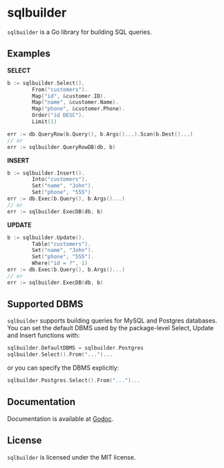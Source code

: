 sqlbuilder
==========

`sqlbuilder` is a Go library for building SQL queries.

Examples
--------

**SELECT**

```go
b := sqlbuilder.Select().
        From("customers").
        Map("id", &customer.ID).
        Map("name", &customer.Name).
        Map("phone", &customer.Phone).
        Order("id DESC").
        Limit(1)

err := db.QueryRow(b.Query(), b.Args()...).Scan(b.Dest()...)
// or
err := sqlbuilder.QueryRowDB(db, b)
```

**INSERT**

```go
b := sqlbuilder.Insert().
        Into("customers").
        Set("name", "John").
        Set("phone", "555")
err := db.Exec(b.Query(), b.Args()...)
// or
err := sqlbuilder.ExecDB(db, b)
```

**UPDATE**

```go
b := sqlbuilder.Update().
        Table("customers").
        Set("name", "John").
        Set("phone", "555").
        Where("id = ?", 1)
err := db.Exec(b.Query(), b.Args()...)
// or
err := sqlbuilder.ExecDB(db, b)
```

Supported DBMS
--------------

`sqlbuilder` supports building queries for MySQL and Postgres databases. You
can set the default DBMS used by the package-level Select, Update and Insert
functions with:

```go
sqlbuilder.DefaultDBMS = sqlbuilder.Postgres
sqlbuilder.Select().From("...")...
```

or you can specify the DBMS explicitly:

```go
sqlbuilder.Postgres.Select().From("...")...
```

Documentation
-------------

Documentation is available at [Godoc](http://godoc.org/github.com/thcyron/sqlbuilder).

License
-------

`sqlbuilder` is licensed under the MIT license.

